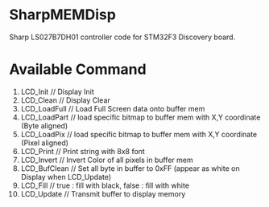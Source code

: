 # SharpMEMDisp
Sharp LS027B7DH01 controller code for STM32F3 Discovery board.

# Available Command

1. LCD_Init // Display Init
2. LCD_Clean // Display Clear
3. LCD_LoadFull // Load Full Screen data onto buffer mem 
4. LCD_LoadPart // load specific bitmap to buffer mem with X,Y coordinate (Byte aligned)
5. LCD_LoadPix // load specific bitmap to buffer mem with X,Y coordinate (Pixel aligned)
6. LCD_Print // Print string with 8x8 font
6. LCD_Invert // Invert Color of all pixels in buffer mem
7. LCD_BufClean // Set all byte in buffer to 0xFF (appear as white on Display when LCD_Update)
8. LCD_Fill // true : fill with black, false : fill with white
9. LCD_Update // Transmit buffer to display memory
